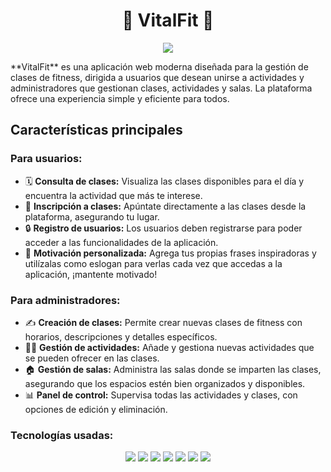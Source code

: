 <h1 align="center">
  💪 VitalFit 💪
</h1>

<p align="center">
  <img src="https://github.com/user-attachments/assets/f162f40d-e5ca-4aab-9a8e-44c4566732f2"/>
</p>
**VitalFit** es una aplicación web moderna diseñada para la gestión de clases de fitness, dirigida a usuarios que desean unirse a actividades y administradores que gestionan clases, actividades y salas. La plataforma ofrece una experiencia simple y eficiente para todos.

## Características principales

### Para usuarios:
- 🗓️ **Consulta de clases:** Visualiza las clases disponibles para el día y encuentra la actividad que más te interese.
- 📝 **Inscripción a clases:** Apúntate directamente a las clases desde la plataforma, asegurando tu lugar.
- 🔒 **Registro de usuarios:** Los usuarios deben registrarse para poder acceder a las funcionalidades de la aplicación.
- 💬 **Motivación personalizada:** Agrega tus propias frases inspiradoras y utilízalas como eslogan para verlas cada vez que accedas a la aplicación, ¡mantente motivado!
  
### Para administradores:
- ✍️ **Creación de clases:** Permite crear nuevas clases de fitness con horarios, descripciones y detalles específicos.
- 🏋️‍♂️ **Gestión de actividades:** Añade y gestiona nuevas actividades que se pueden ofrecer en las clases.
- 🏠 **Gestión de salas:** Administra las salas donde se imparten las clases, asegurando que los espacios estén bien organizados y disponibles.
- 📊 **Panel de control:** Supervisa todas las actividades y clases, con opciones de edición y eliminación.

### Tecnologías usadas:
<p align="center">
  <img src="https://img.shields.io/badge/HTML5-E34F26?style=for-the-badge&logo=html5&logoColor=white" />
  <img src="https://img.shields.io/badge/CSS3-1572B6?style=for-the-badge&logo=css3&logoColor=white" />
  <img src="https://img.shields.io/badge/JavaScript-F7DF1E?style=for-the-badge&logo=javascript&logoColor=black" />
  <img src="https://img.shields.io/badge/PHP-777BB4?style=for-the-badge&logo=php&logoColor=white" />
  <img src="https://img.shields.io/badge/YII-AFC95F?style=for-the-badge&logo=yii&logoColor=white" />
  <img src="https://img.shields.io/badge/Apache-F38020?style=for-the-badge&logo=apache&logoColor=white" />
  <img src="https://img.shields.io/badge/MySQL-4479A1?style=for-the-badge&logo=mysql&logoColor=white" />
</p>
